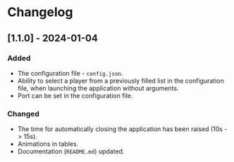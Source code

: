 # Changelog

## [1.1.0] - 2024-01-04

### Added

- The configuration file - `config.json`.
- Ability to select a player from a previously filled list in the configuration file, when launching the application without arguments.
- Port can be set in the configuration file.

### Changed

- The time for automatically closing the application has been raised (10s -> 15s).
- Animations in tables.
- Documentation (```README.md```) updated.
